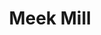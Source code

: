 ---
pid: llg160
title: Meek Mill
location_transcription: 
coordinates: "[-75.158339749315, 39.98689478943]"
zipcode: '19126'
gen_neighborhood: Northwest Philadelphia
neighborhood: Oak Lane
outside_phl: 
age: '18'
age_range: 13-19
instagram: 
image_file_name: llg_160.jpg
proposal_transcription: button; if you press it his songs play
topic: Music,Pop Culture
topic_summary: 0, 0, 0
type: Interactive,Sculpture Statue
keywords_other: freemeek, meek, rap, hip hop
credit: Taryn Barrett
image_labels: 
twitter: 
facebook: 
permalink: "/monuments/llg160/"
layout: item-page
---